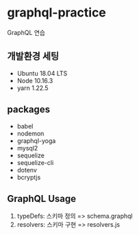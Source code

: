 # graphql-practice
GraphQL 연습

## 개발환경 세팅

- Ubuntu 18.04 LTS
- Node 10.16.3
- yarn 1.22.5

## packages

- babel
- nodemon
- graphql-yoga
- mysql2
- sequelize
- sequelize-cli
- dotenv
- bcryptjs

## GraphQL Usage

1. typeDefs: 스키마 정의 => schema.graphql
2. resolvers: 스키마 구현 => resolvers.js
